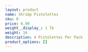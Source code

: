 ```yaml
---
layout: product
name: Shrimp Pistolettes
sku: 0
price: 6.99
weight__display_: 1 lb
weight: 16
description: 4﻿ Pistolettes Per Pack
product_options: []
---
```

